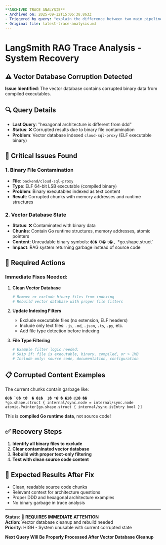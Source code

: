 ```yaml
---
**ARCHIVED TRACE ANALYSIS**
- Archived on: 2025-09-12T15:06:38.863Z
- Triggered by query: "explain the difference between two main pipelines in ai module"
- Original file: latest-trace-analysis.md
---
```


# LangSmith RAG Trace Analysis - System Recovery

## ⚠️ Vector Database Corruption Detected

**Issue Identified**: The vector database contains corrupted binary data from compiled executables.

## 🔍 Query Details
- **Last Query**: "hexagonal architecture is different from ddd"
- **Status**: ❌ Corrupted results due to binary file contamination
- **Problem**: Vector database indexed `cloud-sql-proxy` (ELF executable binary)

## 🚨 Critical Issues Found

### 1. Binary File Contamination
- **File**: `backend/cloud-sql-proxy` 
- **Type**: ELF 64-bit LSB executable (compiled binary)
- **Problem**: Binary executables indexed as text content
- **Result**: Corrupted chunks with memory addresses and runtime structures

### 2. Vector Database State
- **Status**: ❌ Contaminated with binary data
- **Chunks**: Contain Go runtime structures, memory addresses, atomic pointers
- **Content**: Unreadable binary symbols: `�0� `0� t�`, `*go.shape.struct`
- **Impact**: RAG system returning garbage instead of source code

## 🔧 Required Actions

### Immediate Fixes Needed:

1. **Clean Vector Database**
   ```bash
   # Remove or exclude binary files from indexing
   # Rebuild vector database with proper file filters
   ```

2. **Update Indexing Filters**
   - Exclude executable files (no extension, ELF headers)
   - Include only text files: `.js`, `.md`, `.json`, `.ts`, `.py`, etc.
   - Add file type detection before indexing

3. **File Type Filtering**
   ```bash
   # Example filter logic needed:
   # Skip if: file is executable, binary, compiled, or > 1MB
   # Include only: source code, documentation, configuration
   ```

## 📋 Corrupted Content Examples

The current chunks contain garbage like:
```
�0� `0� t�  � �1�  1� *� � �2� @2� �� 
*go.shape.struct { internal/sync.node = internal/sync.node
atomic.Pointer[go.shape.struct { internal/sync.isEntry bool }]
```

This is **compiled Go runtime data**, not source code!

## ✅ Recovery Steps

1. **Identify all binary files to exclude**
2. **Clear contaminated vector database**  
3. **Rebuild with proper text-only filtering**
4. **Test with clean source code content**

## 🎯 Expected Results After Fix

- Clean, readable source code chunks
- Relevant context for architecture questions
- Proper DDD and hexagonal architecture examples
- No binary garbage in trace analysis

---

**Status**: 🔴 **REQUIRES IMMEDIATE ATTENTION**  
**Action**: Vector database cleanup and rebuild needed  
**Priority**: HIGH - System unusable with current corrupted state

**Next Query Will Be Properly Processed After Vector Database Cleanup**
